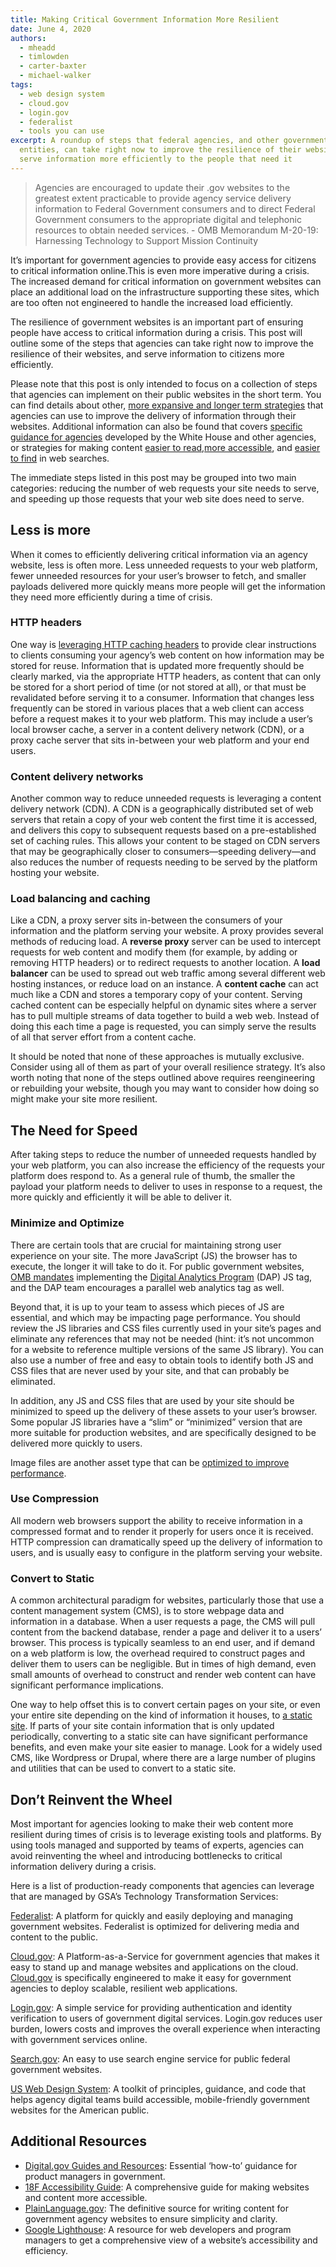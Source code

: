 ```yaml
---
title: Making Critical Government Information More Resilient
date: June 4, 2020
authors:
  - mheadd
  - timlowden
  - carter-baxter
  - michael-walker
tags:
  - web design system
  - cloud.gov
  - login.gov
  - federalist
  - tools you can use
excerpt: A roundup of steps that federal agencies, and other government
  entities, can take right now to improve the resilience of their websites and
  serve information more efficiently to the people that need it
---
```

> Agencies are encouraged to update their .gov websites to the greatest extent practicable to provide agency service delivery information to Federal Government consumers and to direct Federal Government consumers to the appropriate digital and telephonic resources to obtain needed services. - OMB Memorandum M-20-19: Harnessing Technology to Support Mission Continuity

It’s important for government agencies to provide easy access for citizens to critical information online.This is even more imperative during a crisis. The increased demand for critical information on government websites can place an additional load on the infrastructure supporting these sites, which are too often not engineered to handle the increased load efficiently.

The resilience of government websites is an important part of ensuring people have access to critical information during a crisis. This post will outline some of the steps that agencies can take right now to improve the resilience of their websites, and serve information to citizens more efficiently.

Please note that this post is only intended to focus on a collection of steps that agencies can implement on their public websites in the short term. You can find details about other, [more expansive and longer term strategies](https://18f.gsa.gov/2019/02/07/the-cloud-is-not-a-virtue/) that agencies can use to improve the delivery of information through their websites. Additional information can also be found that covers [specific guidance for agencies](https://digital.gov/resources/coronavirus-covid19-guidance-for-us-government/) developed by the White House and other agencies, or strategies for making content [easier to read](https://plainlanguage.gov/),[more accessible](https://digital.gov/topics/accessibility/), and [easier to find](https://developers.google.com/search/docs/data-types/special-announcements) in web searches.

The immediate steps listed in this post may be grouped into two main categories: reducing the number of web requests your site needs to serve, and speeding up those requests that your web site does need to serve.

## Less is more

When it comes to efficiently delivering critical information via an agency website, less is often more. Less unneeded requests to your web platform, fewer unneeded resources for your user’s browser to fetch, and smaller payloads delivered more quickly means more people will get the information they need more efficiently during a time of crisis.

### HTTP headers

One way is [leveraging HTTP caching headers](https://developer.mozilla.org/en-US/docs/Web/HTTP/Caching) to provide clear instructions to clients consuming your agency’s web content on how information may be stored for reuse. Information that is updated more frequently should be clearly marked, via the appropriate HTTP headers, as content that can only be stored for a short period of time (or not stored at all), or that must be revalidated before serving it to a consumer. Information that changes less frequently can be stored in various places that a web client can access before a request makes it to your web platform. This may include a user’s local browser cache, a server in a content delivery network (CDN), or a proxy cache server that sits in-between your web platform and your end users.

### Content delivery networks

Another common way to reduce unneeded requests is leveraging a content delivery network (CDN). A CDN is a geographically distributed set of web servers that retain a copy of your web content the first time it is accessed, and delivers this copy to subsequent requests based on a pre-established set of caching rules. This allows your content to be staged on CDN servers that may be geographically closer to consumers—speeding delivery—and also reduces the number of requests needing to be served by the platform hosting your website.

### Load balancing and caching

Like a CDN, a proxy server sits in-between the consumers of your information and the platform serving your website. A proxy provides several methods of reducing load. A **reverse proxy** server can be used to intercept requests for web content and modify them (for example, by adding or removing HTTP headers) or to redirect requests to another location. A **load balancer** can be used to spread out web traffic among several different web hosting instances, or reduce load on an instance. A **content cache** can act much like a CDN and stores a temporary copy of your content. Serving cached content can be especially helpful on dynamic sites where a server has to pull multiple streams of data together to build a web web. Instead of doing this each time a page is requested, you can simply serve the results of all that server effort from a content cache.

It should be noted that none of these approaches is mutually exclusive. Consider using all of them as part of your overall resilience strategy. It’s also worth noting that none of the steps outlined above requires reengineering or rebuilding your website, though you may want to consider how doing so might make your site more resilient.

## The Need for Speed

After taking steps to reduce the number of unneeded requests handled by your web platform, you can also increase the efficiency of the requests your platform does respond to. As a general rule of thumb, the smaller the payload your platform needs to deliver to uses in response to a request, the more quickly and efficiently it will be able to deliver it.

### Minimize and Optimize

There are certain tools that are crucial for maintaining strong user experience on your site. The more JavaScript (JS) the browser has to execute, the longer it will take to do it. For public government websites, [OMB mandates](https://www.whitehouse.gov/sites/whitehouse.gov/files/omb/memoranda/2017/m-17-06.pdf) implementing the [Digital Analytics Program](https://digital.gov/guides/dap/) (DAP) JS tag, and the DAP team encourages a parallel web analytics tag as well.

Beyond that, it is up to your team to assess which pieces of JS are essential, and which may be impacting page performance. You should review the JS libraries and CSS files currently used in your site’s pages and eliminate any references that may not be needed (hint: it’s not uncommon for a website to reference multiple versions of the same JS library). You can also use a number of free and easy to obtain tools to identify both JS and CSS files that are never used by your site, and that can probably be eliminated.

In addition, any JS and CSS files that are used by your site should be minimized to speed up the delivery of these assets to your user’s browser. Some popular JS libraries have a “slim” or “minimized” version that are more suitable for production websites, and are specifically designed to be delivered more quickly to users.

Image files are another asset type that can be [optimized to improve performance](https://developers.google.com/web/tools/lighthouse/audits/optimize-images).

### Use Compression

All modern web browsers support the ability to receive information in a compressed format and to render it properly for users once it is received. HTTP compression can dramatically speed up the delivery of information to users, and is usually easy to configure in the platform serving your website.

### Convert to Static

A common architectural paradigm for websites, particularly those that use a content management system (CMS), is to store webpage data and information in a database. When a user requests a page, the CMS will pull content from the backend database, render a page and deliver it to a users’ browser. This process is typically seamless to an end user, and if demand on a web platform is low, the overhead required to construct pages and deliver them to users can be negligible. But in times of high demand, even small amounts of overhead to construct and render web content can have significant performance implications.

One way to help offset this is to convert certain pages on your site, or even your entire site depending on the kind of information it houses, to [a static site](https://cloud.gov/docs/deployment/static/). If parts of your site contain information that is only updated periodically, converting to a static site can have significant performance benefits, and even make your site easier to manage. Look for a widely used CMS, like Wordpress or Drupal, where there are a large number of plugins and utilities that can be used to convert to a static site.

## Don’t Reinvent the Wheel

Most important for agencies looking to make their web content more resilient during times of crisis is to leverage existing tools and platforms. By using tools managed and supported by teams of experts, agencies can avoid reinventing the wheel and introducing bottlenecks to critical information delivery during a crisis.

Here is a list of production-ready components that agencies can leverage that are managed by GSA’s Technology Transformation Services:

[Federalist](https://federalist.18f.gov/): A platform for quickly and easily deploying and managing government websites. Federalist is optimized for delivering media and content to the public.

[Cloud.gov](http://cloud.gov/): A Platform-as-a-Service for government agencies that makes it easy to stand up and manage websites and applications on the cloud. [Cloud.gov](http://cloud.gov/) is specifically engineered to make it easy for government agencies to deploy scalable, resilient web applications.

[Login.gov](https://login.gov/): A simple service for providing authentication and identity verification to users of government digital services. Login.gov reduces user burden, lowers costs and improves the overall experience when interacting with government services online.

[Search.gov](https://search.gov/): An easy to use search engine service for public federal government websites.

[US Web Design System](https://designsystem.digital.gov/): A toolkit of principles, guidance, and code that helps agency digital teams build accessible, mobile-friendly government websites for the American public.

## Additional Resources

* [Digital.gov Guides and Resources](https://digital.gov/resources/): Essential ‘how-to’ guidance for product managers in government.
* [18F Accessibility Guide](https://accessibility.18f.gov/): A comprehensive guide for making websites and content more accessible.
* [PlainLanguage.gov](https://www.plainlanguage.gov/): The definitive source for writing content for government agency websites to ensure simplicity and clarity.
* [Google Lighthouse](https://developers.google.com/web/tools/lighthouse/): A resource for web developers and program managers to get a comprehensive view of a website’s accessibility and efficiency.